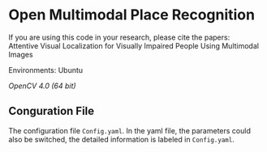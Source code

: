 # Open Multimodal Place Recognition

If you are using this code in your research, please cite the papers:\
Attentive Visual Localization for Visually Impaired People Using Multimodal Images

Environments: Ubuntu

*OpenCV 4.0 (64 bit)*


## Conguration File
The configuration file `Config.yaml`. In the yaml file, the parameters could also be switched, the detailed information is labeled in `Config.yaml`. 